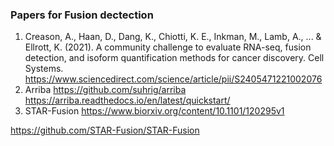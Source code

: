 ### Papers for Fusion dectection
1. Creason, A., Haan, D., Dang, K., Chiotti, K. E., Inkman, M., Lamb, A., ... & Ellrott, K. (2021). A community challenge to evaluate RNA-seq, fusion detection, and isoform quantification methods for cancer discovery. Cell Systems.
https://www.sciencedirect.com/science/article/pii/S2405471221002076
2. Arriba
https://github.com/suhrig/arriba
https://arriba.readthedocs.io/en/latest/quickstart/
3. STAR-Fusion
https://www.biorxiv.org/content/10.1101/120295v1

https://github.com/STAR-Fusion/STAR-Fusion
